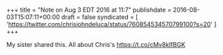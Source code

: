 +++
title = "Note on Aug 3 EDT 2016 at 11:7"
publishdate = 2016-08-03T15:07:11+00:00
draft = false
syndicated = [ 'https://twitter.com/chrisjohndeluca/status/760854534570799100?s=20' ]
+++

My sister shared this. All about Chris's https://t.co/cMv8kIfBGK
